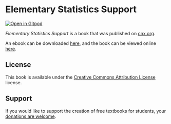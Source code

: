 # Elementary Statistics Support

[![Open in Gitpod](https://gitpod.io/button/open-in-gitpod.svg)](https://gitpod.io/from-referrer/)

_Elementary Statistics Support_ is a book that was published on [cnx.org](https://cnx.org/).

An ebook can be downloaded [here](https://github.com/cnx-user-books/cnxbook-elementary-statistics-support/releases/latest), and the book can be viewed online [here](https://github.com/cnx-user-books/cnxbook-elementary-statistics-support/releases/latest).

## License
This book is available under the [Creative Commons Attribution License](./LICENSE) license.

## Support
If you would like to support the creation of free textbooks for students, your [donations are welcome](https://riceconnect.rice.edu/donation/support-openstax-banner).
